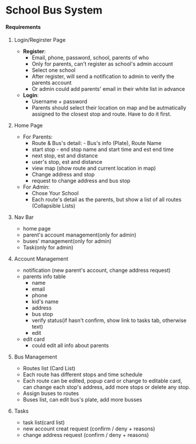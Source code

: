 # School Bus System

#### Requirements

1. Login/Regirster Page

    - **Register**:
        - Email, phone, password, school, parents of who
        - Only for parents, can't register as school's admin account
        - Select one school
        - After register, will send a notification to admin to verify the parents account
        - Or admin could add parents' email in their white list in advance
    - **Login**:
        - Username + password
        - Parents should select their location on map and be autmatically assigned to the closest stop and route. Have to do it first.

2. Home Page

    - For Parents:
        - Route & Bus's detail: - Bus's info (Plate), Route Name
        - start stop - end stop name and start time and est end time
        - next stop, est and distance
        - user's stop, est and distance
        - view map (show route and current location in map)
        - Change address and stop
        - request to change address and bus stop
    - For Admin:
        - Chose Your School
        - Each route's detail as the parents, but show a list of all routes (Collapsible Lists)

3. Nav Bar

    - home page
    - parent's account management(only for admin)
    - buses' management(only for admin)
    - Task(only for admin)

4. Account Management

    - notification (new parent's account, change address request)
    - parents info table
        - name
        - email
        - phone
        - kid's name
        - address
        - bus stop
        - verify status(if hasn't confirm, show link to tasks tab, otherwise text)
        - edit
    - edit card
        - could edit all info about parents

5. Bus Management

    - Routes list (Card List)
    - Each route has different stops and time schedule
    - Each route can be edited, popup card or change to editable card, can change each stop's address, add more stops or delete any stop.
    - Assign buses to routes
    - Buses list, can edit bus's plate, add more busses

6. Tasks
    - task list(card list)
    - new account creat request (confirm / deny + reasons)
    - change address request (confirm / deny + reasons)
